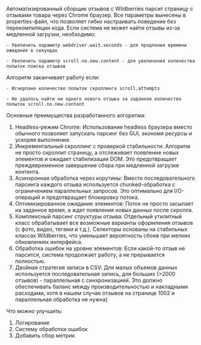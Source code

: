 Автоматизированный сборщик отзывов с Wildberries парсит страницу с отзывами товара через Chrome браузер.
Все параметры вынесены в properties-файл, что позволяет гибко настраивать поведение без перекомпиляции кода.
Если система не может найти отзывы из-за медленной загрузки, необходимо:

    - Увеличить параметр webdriver.wait.seconds - для продления времени ожидания в секундах

    - Увеличить параметр scroll.no.new.content - для увеличения количества попыток поиска отзывов

Алгоритм заканчивает работу если:

    - Исчерпано количество попыток скроллинга scroll.attempts

    - Не удалось найти ни одного нового отзыва за заданное количество попыток scroll.no.new.content

Основные преимущества разработанного алгоритма:
1. Headless-режим Chrome:
    Использование headless браузера вместо обычного позволяет запускать парсинг без GUI,
    экономя ресурсы и ускоряя выполнение.
2. Инкрементальный скроллинг с проверкой стабильности:
Алгоритм не просто скроллит страницу, а отслеживает появление новых элементов и ожидает стабилизации DOM.
    Это предотвращает преждевременное завершение сбора при медленной загрузке контента.
3. Асинхронная обработка через корутины:
    Вместо последовательного парсинга каждого отзыва используется chunked-обработка с ограничением параллельных запросов.
    Это оптимально для I/O-операций и предотвращает блокировку потока.
4. Оптимизированное ожидание элементов:
    Поток не просто засыпает на заданное время, а ждет появления новых данных после скролла.
5. Комплексный парсинг структуры отзыва:
    Отдельный утилитный класс обрабатывает все возможные варианты оформления отзывов (с фото, видео, тегами и т.д.).
    Селекторы основаны на стабильных классах Wildberries,
    что уменьшает вероятность сбоев при мелких обновлениях интерфейса.
6. Обработка ошибок на уровне элементов:
    Если какой-то отзыв не парсится, система продолжает работу, а не прерывается полностью.
7. Двойная стратегия записи в CSV: Для малых объемов данных используется последовательная запись,
    для больших (>2000 отзывов) - параллельная с синхронизацией.
    Это должно обеспечивать баланс между производительностью и накладными расходами,
    хотя в нашем случае отзывов на странице 1002 и параллельная обработка не нужна)

Что можно улучшить:
1. Логирование
2. Систему обработки ошибок
3. Добавить сбор метрик
